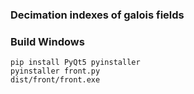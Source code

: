 ### Decimation indexes of galois fields
### Build Windows

```
pip install PyQt5 pyinstaller
pyinstaller front.py
dist/front/front.exe
```
